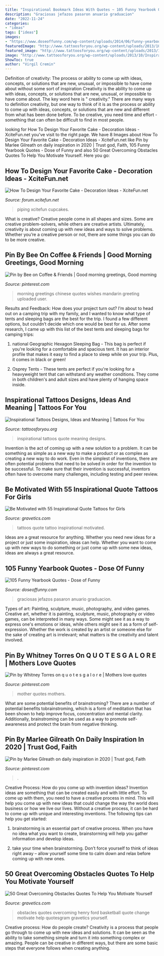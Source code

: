 ```yaml
---
title: "Inspirational Bookmark Ideas With Quotes ~ 105 Funny Yearbook Quotes"
description: "Graciosas jefazos pasaron anuario graduacion"
date: "2022-11-24"
categories:
- "ideas"
tags: ["ideas"]
images:
- "https://www.doseoffunny.com/wp-content/uploads/2014/06/funny-yearbook-quotes-31.jpg"
featuredImage: "http://www.tattoosforyou.org/wp-content/uploads/2013/10/Inspirational-Quote-Tattoos.jpg"
featured_image: "http://www.tattoosforyou.org/wp-content/uploads/2013/10/Inspirational-Quote-Tattoos.jpg"
image: "http://www.tattoosforyou.org/wp-content/uploads/2013/10/Inspirational-Quote-Tattoos.jpg"
ShowToc: true
author: "Virgil Cremin"
---
```



Definition of creativity: The process or ability to come up with ideas, concepts, or solutions that are new, unusual, or impossible to have come about without some sort of inspiration
Creativity is the ability to come up with ideas, concepts, or solutions that are new, unusual, or impossible to have come about. The key word here is " creativity." There are many ways to definition creativity, but one way to think of it is as the process or ability to come up with ideas, concepts, or solutions that are new and different from what has been done before. To be creative, you need time and effort - something that can often be difficult to find in most people.

	

		
looking for How To Design Your Favorite Cake - Decoration Ideas - XciteFun.net you've visit to the right page. We have 8 Images about How To Design Your Favorite Cake - Decoration Ideas - XciteFun.net like Pin by Marlee Gilreath on daily inspiration in 2020 | Trust god, Faith, 105 Funny Yearbook Quotes - Dose of Funny and also 50 Great Overcoming Obstacles Quotes To Help You Motivate Yourself. Here you go:
		
    
## How To Design Your Favorite Cake - Decoration Ideas - XciteFun.net

<img loading=lazy src="https://img.xcitefun.net/users/2014/07/359398,xcitefun-cake-decoration-12.jpg" onerror="this.onerror=null;this.src='https://tse3.mm.bing.net/th?id=OIP.VdPdESXgaAE7LdtacEkEFAHaJ4&amp;pid=15.1';" alt="How To Design Your Favorite Cake - Decoration Ideas - XciteFun.net">

_Source: forum.xcitefun.net_

>piping xcitefun cupcakes. 

	

What is creative?
Creative people come in all shapes and sizes. Some are creative problem-solvers, while others are creative artists. Ultimately, creativity is about coming up with new ideas and ways to solve problems. Whether you’re a creative person or not, there are some things you can do to be more creative.

    
## Pin By Bee On Coffee &amp; Friends | Good Morning Greetings, Good Morning

<img loading=lazy src="https://i.pinimg.com/736x/f3/94/0d/f3940dfcf120f9ec12cb3b7c89e8f890.jpg" onerror="this.onerror=null;this.src='https://tse4.mm.bing.net/th?id=OIP.HwPWFApbS0AI4vuY9qeyAAHaLQ&amp;pid=15.1';" alt="Pin by Bee on Coffee &amp; Friends | Good morning greetings, Good morning">

_Source: pinterest.com_

>morning greetings chinese quotes wishes mandarin greeting uploaded user. 

	

Results and Feedback: How does your project turn out?
I’m about to head out on a camping trip with my family, and I wanted to know what type of tents and sleeping bags are the best for the trip. I found a few different options, but couldn’t decide which one would be best for us. After some research, I came up with this list of the best tents and sleeping bags for camping trips:
1) national Geographic Hexagon Sleeping Bag - This bag is perfect if you're looking for a comfortable and spacious tent. It has an interior profile that makes it easy to find a place to sleep while on your trip. Plus, it comes in black or green!

2) Osprey Tents - These tents are perfect if you're looking for a heavyweight tent that can withstand any weather conditions. They come in both children's and adult sizes and have plenty of hanging space inside.

    
## Inspirational Tattoos Designs, Ideas And Meaning | Tattoos For You

<img loading=lazy src="http://www.tattoosforyou.org/wp-content/uploads/2013/10/Inspirational-Quote-Tattoos.jpg" onerror="this.onerror=null;this.src='https://tse4.mm.bing.net/th?id=OIP.YAAlOzM4dhUZmS9yIZ-wHwHaLH&amp;pid=15.1';" alt="Inspirational Tattoos Designs, Ideas and Meaning | Tattoos For You">

_Source: tattoosforyou.org_

>inspirational tattoos quote meaning designs. 

	

Invention is the act of coming up with a new solution to a problem. It can be something as simple as a new way to make a product or as complex as creating a new way to do work. Even in the simplest of inventions, there are often potential problems that need to be solved in order for the invention to be successful. To make sure that their invention is successful, inventors often have to overcome many challenges, including testing and peer review.

    
## Be Motivated With 55 Inspirational Quote Tattoos For Girls

<img loading=lazy src="https://www.gravetics.com/wp-content/uploads/2017/04/quote-quotetattoos-quotetattoo-tattoo-tattoos-tattoosofinstagram-girlswithtattoos-love-lovetattoo.jpg" onerror="this.onerror=null;this.src='https://tse4.mm.bing.net/th?id=OIP.g26A6g9rDojRWl6VRGCdMgHaHa&amp;pid=15.1';" alt="Be Motivated with 55 Inspirational Quote Tattoos for Girls">

_Source: gravetics.com_

>tattoos quote tattoo inspirational motivated. 

	

Ideas are a great resource for anything. Whether you need new ideas for a project or just some inspiration, ideas can help. Whether you want to come up with new ways to do something or just come up with some new ideas, ideas are always a great resource.

    
## 105 Funny Yearbook Quotes - Dose Of Funny

<img loading=lazy src="https://www.doseoffunny.com/wp-content/uploads/2014/06/funny-yearbook-quotes-31.jpg" onerror="this.onerror=null;this.src='https://tse2.mm.bing.net/th?id=OIP.N3P4abP-s3JVdVAMFKkdfwHaLH&amp;pid=15.1';" alt="105 Funny Yearbook Quotes - Dose of Funny">

_Source: doseoffunny.com_

>graciosas jefazos pasaron anuario graduacion. 

	

Types of art: Painting, sculpture, music, photography, and video games.
Creative art, whether it is painting, sculpture, music, photography or video games, can be interpreted in many ways. Some might see it as a way to express one's emotions or ideas, while others might see it as a form of self-expression. Whether the work is created by an artist or someone else for the sake of creating art is irrelevant; what matters is the creativity and talent involved.

    
## Pin By Whitney Torres On Q U O T E S G A L O R E | Mothers Love Quotes

<img loading=lazy src="https://i.pinimg.com/736x/06/50/6b/06506b62d72093d9a1dbd51b1bf62c9d.jpg" onerror="this.onerror=null;this.src='https://tse2.mm.bing.net/th?id=OIP.n7t6pBCTTQcsMXA0MW7gWgHaLV&amp;pid=15.1';" alt="Pin by Whitney Torres on q u o t e s g a l o r e | Mothers love quotes">

_Source: pinterest.com_

>mother quotes mothers. 

	

What are some potential benefits of brainstroming?
There are a number of potential benefits tobrainstroming, which is a form of meditation that has been shown to help improve focus, concentration and mental clarity. Additionally, brainstroming can be used as a way to promote self-awareness and protect the brain from negative thinking.

    
## Pin By Marlee Gilreath On Daily Inspiration In 2020 | Trust God, Faith

<img loading=lazy src="https://i.pinimg.com/736x/8e/e7/05/8ee705c438ba508630836bbd83f32f3c.jpg" onerror="this.onerror=null;this.src='https://tse2.mm.bing.net/th?id=OIP.GFUHMXVZMSUD6-0Xi4O6WwHaGT&amp;pid=15.1';" alt="Pin by Marlee Gilreath on daily inspiration in 2020 | Trust god, Faith">

_Source: pinterest.com_

>. 

	

Creative Process: How do you come up with invention ideas?
Invention ideas are something that can be created easily and with little effort. To come up with them, you need to have a creative process in mind. This will help you come up with new ideas that could change the way the world does business or how we live our lives. Without a creative process, it can be hard to come up with unique and interesting inventions. The following tips can help you get started:
1. brainstorming is an essential part of creative process. When you have no idea what you want to create, brainstorming will help you gather information and develop ideas.

2. take your time when brainstorming. Don’t force yourself to think of ideas right away – allow yourself some time to calm down and relax before coming up with new ones.


    
## 50 Great Overcoming Obstacles Quotes To Help You Motivate Yourself

<img loading=lazy src="https://www.gravetics.com/wp-content/uploads/2016/12/Henry-Ford.jpg" onerror="this.onerror=null;this.src='https://tse3.mm.bing.net/th?id=OIP.wfBzpDCztxgoRdekIH0UCAHaF_&amp;pid=15.1';" alt="50 Great Overcoming Obstacles Quotes To Help You Motivate Yourself">

_Source: gravetics.com_

>obstacles quotes overcoming henry ford basketball quote change motivate help quotesgram gravetics yourself. 

	

Creative process: How do people create?
Creativity is a process that people go through to come up with new ideas and solutions. It can be seen as the ability to take something simple and turn it into something complex or amazing. People can be creative in different ways, but there are some basic steps that everyone follows when creating anything.

